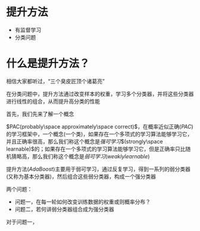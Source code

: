 # 提升方法

- 有监督学习
- 分类问题

# 什么是提升方法？

相信大家都听过，“三个臭皮匠顶个诸葛亮”

在分类问题中，提升方法通过改变样本的权重，学习多个分类器，并将这些分类器进行线性的组合，从而提升高分类的性能



首先，我们先来了解一个概念

$PAC(probably\space approximately\space correct)$，在概率近似正确$(PAC)$的学习框架中，一个概念(一个类)，如果存在一个多项式的学习算法能够学习它，并且正确率很高，那么我们称这个概念是*强可学习*$(strongly\space learnable)$的；如果存在一个多项式的学习算法能够学习它，但是正确率只比随机猜略高，那么我们称这个概念是*弱可学习*$(weakly learnable)$

提升方法$(AdaBoost)$主要用于弱可学习，通过反复学习，得到一系列的弱分类器(又称为基本分类器)，然后组合这些弱分类器，构成一个强分类器



两个问题：

- 问题一，在每一轮如何改变训练数据的权重或则概率分布？
- 问题二，若何讲弱分类器组合成为强分类器



对于问题一，

